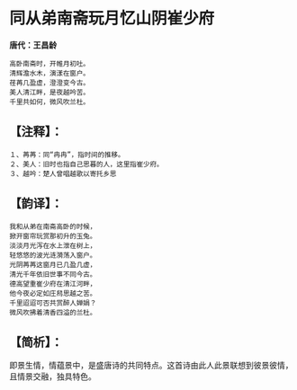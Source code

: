 # 同从弟南斋玩月忆山阴崔少府
**唐代：王昌龄**

    高卧南斋时，开帷月初吐。
    清辉澹水木，演漾在窗户。
    荏苒几盈虚，澄澄变今古。
    美人清江畔，是夜越吟苦。
    千里共如何，微风吹兰杜。


【注释】：
--
    １、苒苒：同“冉冉”，指时间的推移。
    ２、美人：旧时也指自己思暮的人，这里指崔少府。
    ３、越吟：楚人曾唱越歌以寄托乡思

【韵译】：
--
    我和从弟在南斋高卧的时候，
    掀开窗帘玩赏那初升的玉兔。
    淡淡月光泻在水上泄在树上，
    轻悠悠的波光涟漪荡入窗户。
    光阴苒苒这窗月已几盈几虚，
    清光千年依旧世事不同今古。
    德高望重崔少府在清江河畔，
    他今夜必定如庄舄思越之苦。
    千里迢迢可否共赏醉人婵娟？
    微风吹拂着清香四溢的兰杜。

【简析】：
--
即景生情，情蕴景中，是盛唐诗的共同特点。这首诗由此人此景联想到彼景彼情，且情景交融，独具特色。